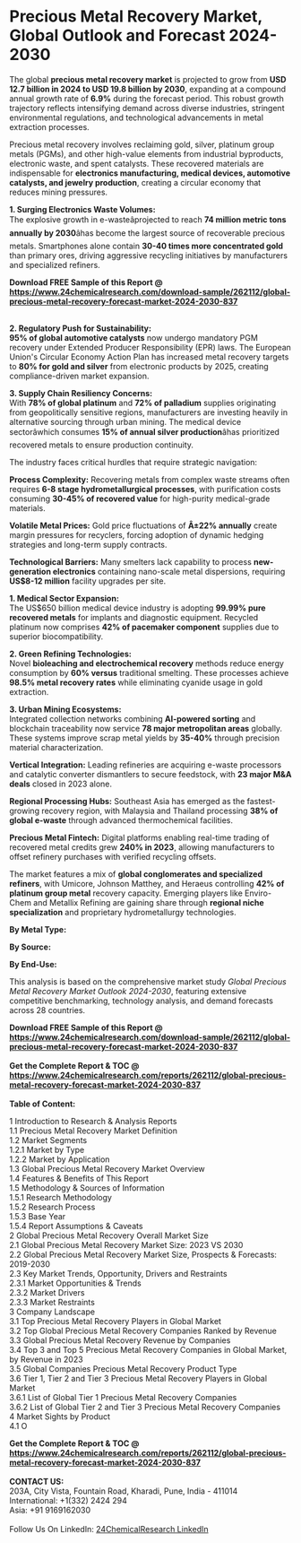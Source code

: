 <h1>Precious Metal Recovery Market, Global Outlook and Forecast 2024-2030</h1><p>The global <strong>precious metal recovery market</strong> is projected to grow from <strong>USD 12.7 billion in 2024 to USD 19.8 billion by 2030</strong>, expanding at a compound annual growth rate of <strong>6.9%</strong> during the forecast period. This robust growth trajectory reflects intensifying demand across diverse industries, stringent environmental regulations, and technological advancements in metal extraction processes.</p><p>Precious metal recovery involves reclaiming gold, silver, platinum group metals (PGMs), and other high-value elements from industrial byproducts, electronic waste, and spent catalysts. These recovered materials are indispensable for <strong>electronics manufacturing, medical devices, automotive catalysts, and jewelry production</strong>, creating a circular economy that reduces mining pressures.</p><p><strong>1. Surging Electronics Waste Volumes:</strong><br>
The explosive growth in e-wasteâprojected to reach <strong>74 million metric tons annually by 2030</strong>âhas become the largest source of recoverable precious metals. Smartphones alone contain <strong>30-40 times more concentrated gold</strong> than primary ores, driving aggressive recycling initiatives by manufacturers and specialized refiners.</p><div><b>Download FREE Sample of this Report @ 
            <a href="https://www.24chemicalresearch.com/download-sample/262112/global-precious-metal-recovery-forecast-market-2024-2030-837">
            https://www.24chemicalresearch.com/download-sample/262112/global-precious-metal-recovery-forecast-market-2024-2030-837</a></b></div><br><p><strong>2. Regulatory Push for Sustainability:</strong><br>
<strong>95% of global automotive catalysts</strong> now undergo mandatory PGM recovery under Extended Producer Responsibility (EPR) laws. The European Union's Circular Economy Action Plan has increased metal recovery targets to <strong>80% for gold and silver</strong> from electronic products by 2025, creating compliance-driven market expansion.</p><p><strong>3. Supply Chain Resiliency Concerns:</strong><br>
With <strong>78% of global platinum</strong> and <strong>72% of palladium</strong> supplies originating from geopolitically sensitive regions, manufacturers are investing heavily in alternative sourcing through urban mining. The medical device sectorâwhich consumes <strong>15% of annual silver production</strong>âhas prioritized recovered metals to ensure production continuity.</p><p>The industry faces critical hurdles that require strategic navigation:</p><p><strong>Process Complexity:</strong> Recovering metals from complex waste streams often requires <strong>6-8 stage hydrometallurgical processes</strong>, with purification costs consuming <strong>30-45% of recovered value</strong> for high-purity medical-grade materials.</p><p><strong>Volatile Metal Prices:</strong> Gold price fluctuations of <strong>Â±22% annually</strong> create margin pressures for recyclers, forcing adoption of dynamic hedging strategies and long-term supply contracts.</p><p><strong>Technological Barriers:</strong> Many smelters lack capability to process <strong>new-generation electronics</strong> containing nano-scale metal dispersions, requiring <strong>US$8-12 million</strong> facility upgrades per site.</p><p><strong>1. Medical Sector Expansion:</strong><br>
The US$650 billion medical device industry is adopting <strong>99.99% pure recovered metals</strong> for implants and diagnostic equipment. Recycled platinum now comprises <strong>42% of pacemaker component</strong> supplies due to superior biocompatibility.</p><p><strong>2. Green Refining Technologies:</strong><br>
Novel <strong>bioleaching and electrochemical recovery</strong> methods reduce energy consumption by <strong>60% versus</strong> traditional smelting. These processes achieve <strong>98.5% metal recovery rates</strong> while eliminating cyanide usage in gold extraction.</p><p><strong>3. Urban Mining Ecosystems:</strong><br>
Integrated collection networks combining <strong>AI-powered sorting</strong> and blockchain traceability now service <strong>78 major metropolitan areas</strong> globally. These systems improve scrap metal yields by <strong>35-40%</strong> through precision material characterization.</p><p><strong>Vertical Integration:</strong> Leading refineries are acquiring e-waste processors and catalytic converter dismantlers to secure feedstock, with <strong>23 major M&amp;A deals</strong> closed in 2023 alone.</p><p><strong>Regional Processing Hubs:</strong> Southeast Asia has emerged as the fastest-growing recovery region, with Malaysia and Thailand processing <strong>38% of global e-waste</strong> through advanced thermochemical facilities.</p><p><strong>Precious Metal Fintech:</strong> Digital platforms enabling real-time trading of recovered metal credits grew <strong>240% in 2023</strong>, allowing manufacturers to offset refinery purchases with verified recycling offsets.</p><p>The market features a mix of <strong>global conglomerates and specialized refiners</strong>, with Umicore, Johnson Matthey, and Heraeus controlling <strong>42% of platinum group metal</strong> recovery capacity. Emerging players like Enviro-Chem and Metallix Refining are gaining share through <strong>regional niche specialization</strong> and proprietary hydrometallurgy technologies.</p><p><strong>By Metal Type:</strong></p><p><strong>By Source:</strong></p><p><strong>By End-Use:</strong></p><p>This analysis is based on the comprehensive market study <em>Global Precious Metal Recovery Market Outlook 2024-2030</em>, featuring extensive competitive benchmarking, technology analysis, and demand forecasts across 28 countries.</p><div><b>Download FREE Sample of this Report @ 
            <a href="https://www.24chemicalresearch.com/download-sample/262112/global-precious-metal-recovery-forecast-market-2024-2030-837">
            https://www.24chemicalresearch.com/download-sample/262112/global-precious-metal-recovery-forecast-market-2024-2030-837</a></b></div><br><div><b>Get the Complete Report & TOC @ 
            <a href="https://www.24chemicalresearch.com/reports/262112/global-precious-metal-recovery-forecast-market-2024-2030-837">
            https://www.24chemicalresearch.com/reports/262112/global-precious-metal-recovery-forecast-market-2024-2030-837</a></b></div><br>
            <b>Table of Content:</b><p>1 Introduction to Research & Analysis Reports<br />
    1.1 Precious Metal Recovery Market Definition<br />
    1.2 Market Segments<br />
        1.2.1 Market by Type<br />
        1.2.2 Market by Application<br />
    1.3 Global Precious Metal Recovery Market Overview<br />
    1.4 Features & Benefits of This Report<br />
    1.5 Methodology & Sources of Information<br />
        1.5.1 Research Methodology<br />
        1.5.2 Research Process<br />
        1.5.3 Base Year<br />
        1.5.4 Report Assumptions & Caveats<br />
2 Global Precious Metal Recovery Overall Market Size<br />
    2.1 Global Precious Metal Recovery Market Size: 2023 VS 2030<br />
    2.2 Global Precious Metal Recovery Market Size, Prospects & Forecasts: 2019-2030<br />
    2.3 Key Market Trends, Opportunity, Drivers and Restraints<br />
        2.3.1 Market Opportunities & Trends<br />
        2.3.2 Market Drivers<br />
        2.3.3 Market Restraints<br />
3 Company Landscape<br />
    3.1 Top Precious Metal Recovery Players in Global Market<br />
    3.2 Top Global Precious Metal Recovery Companies Ranked by Revenue<br />
    3.3 Global Precious Metal Recovery Revenue by Companies<br />
    3.4 Top 3 and Top 5 Precious Metal Recovery Companies in Global Market, by Revenue in 2023<br />
    3.5 Global Companies Precious Metal Recovery Product Type<br />
    3.6 Tier 1, Tier 2 and Tier 3 Precious Metal Recovery Players in Global Market<br />
        3.6.1 List of Global Tier 1 Precious Metal Recovery Companies<br />
        3.6.2 List of Global Tier 2 and Tier 3 Precious Metal Recovery Companies<br />
4 Market Sights by Product<br />
    4.1 O</p><div><b>Get the Complete Report & TOC @ 
            <a href="https://www.24chemicalresearch.com/reports/262112/global-precious-metal-recovery-forecast-market-2024-2030-837">
            https://www.24chemicalresearch.com/reports/262112/global-precious-metal-recovery-forecast-market-2024-2030-837</a></b></div><br><b>CONTACT US:</b><br>
            203A, City Vista, Fountain Road, Kharadi, Pune, India - 411014<br>
            International: +1(332) 2424 294<br>
            Asia: +91 9169162030 <br><br>
            Follow Us On LinkedIn: <a href="https://www.linkedin.com/company/24chemicalresearch/">24ChemicalResearch LinkedIn</a>